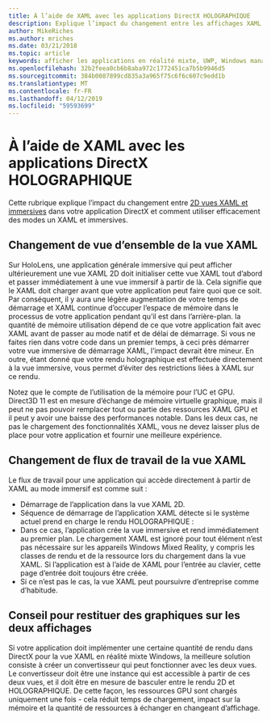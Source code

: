 ```yaml
---
title: À l’aide de XAML avec les applications DirectX HOLOGRAPHIQUE
description: Explique l’impact du changement entre les affichages XAML 2D et immersives dans votre application DirectX et comment utiliser efficacement des modes un XAML et immersives.
author: MikeRiches
ms.author: mriches
ms.date: 03/21/2018
ms.topic: article
keywords: afficher les applications en réalité mixte, UWP, Windows management, xaml, clavier, procédure pas à pas, DirectX
ms.openlocfilehash: 32b2feea0cb6b8aba972c1772451ca7b5b9946d5
ms.sourcegitcommit: 384b0087899cd835a3a965f75c6f6c607c9edd1b
ms.translationtype: MT
ms.contentlocale: fr-FR
ms.lasthandoff: 04/12/2019
ms.locfileid: "59593699"
---
```

# <a name="using-xaml-with-holographic-directx-apps"></a>À l’aide de XAML avec les applications DirectX HOLOGRAPHIQUE

Cette rubrique explique l’impact du changement entre [2D vues XAML et immersives](app-views.md) dans votre application DirectX et comment utiliser efficacement des modes un XAML et immersives.

## <a name="xaml-view-switching-overview"></a>Changement de vue d’ensemble de la vue XAML

Sur HoloLens, une application générale immersive qui peut afficher ultérieurement une vue XAML 2D doit initialiser cette vue XAML tout d’abord et passer immédiatement à une vue immersif à partir de là. Cela signifie que le XAML doit charger avant que votre application peut faire quoi que ce soit. Par conséquent, il y aura une légère augmentation de votre temps de démarrage et XAML continue d’occuper l’espace de mémoire dans le processus de votre application pendant qu’il est dans l’arrière-plan. la quantité de mémoire utilisation dépend de ce que votre application fait avec XAML avant de passer au mode natif et de délai de démarrage. Si vous ne faites rien dans votre code dans un premier temps, à ceci près démarrer votre vue immersive de démarrage XAML, l’impact devrait être mineur. En outre, étant donné que votre rendu holographique est effectuée directement à la vue immersive, vous permet d’éviter des restrictions liées à XAML sur ce rendu.

Notez que le compte de l’utilisation de la mémoire pour l’UC et GPU. Direct3D 11 est en mesure d’échange de mémoire virtuelle graphique, mais il peut ne pas pouvoir remplacer tout ou partie des ressources XAML GPU et il peut y avoir une baisse des performances notable. Dans les deux cas, ne pas le chargement des fonctionnalités XAML, vous ne devez laisser plus de place pour votre application et fournir une meilleure expérience.

## <a name="xaml-view-switching-workflow"></a>Changement de flux de travail de la vue XAML

Le flux de travail pour une application qui accède directement à partir de XAML au mode immersif est comme suit :
* Démarrage de l’application dans la vue XAML 2D.
* Séquence de démarrage de l’application XAML détecte si le système actuel prend en charge le rendu HOLOGRAPHIQUE :
* Dans ce cas, l’application crée la vue immersive et rend immédiatement au premier plan. Le chargement XAML est ignoré pour tout élément n’est pas nécessaire sur les appareils Windows Mixed Reality, y compris les classes de rendu et de la ressource lors du chargement dans la vue XAML. Si l’application est à l’aide de XAML pour l’entrée au clavier, cette page d’entrée doit toujours être créée.
* Si ce n’est pas le cas, la vue XAML peut poursuivre d’entreprise comme d’habitude.

## <a name="tip-for-rendering-graphics-across-both-views"></a>Conseil pour restituer des graphiques sur les deux affichages

Si votre application doit implémenter une certaine quantité de rendu dans DirectX pour la vue XAML en réalité mixte Windows, la meilleure solution consiste à créer un convertisseur qui peut fonctionner avec les deux vues. Le convertisseur doit être une instance qui est accessible à partir de ces deux vues, et il doit être en mesure de basculer entre le rendu 2D et HOLOGRAPHIQUE. De cette façon, les ressources GPU sont chargés uniquement une fois - cela réduit temps de chargement, impact sur la mémoire et la quantité de ressources à échanger en changeant d’affichage.
